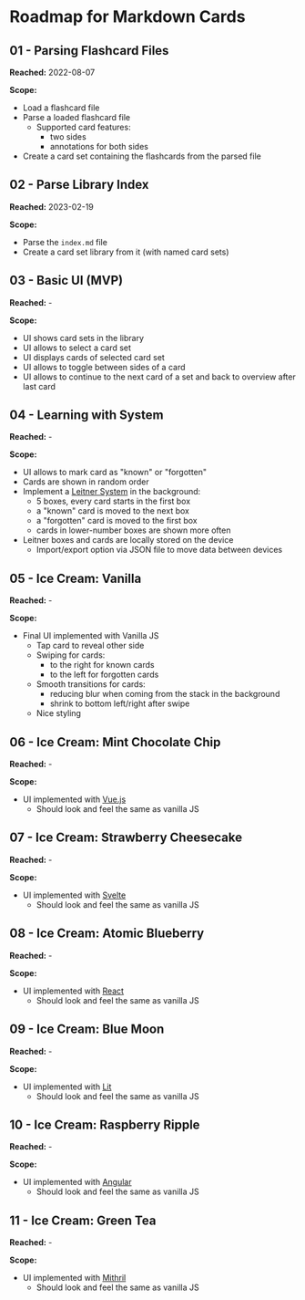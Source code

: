 # Roadmap for Markdown Cards

## 01 - Parsing Flashcard Files
__Reached:__ 2022-08-07

__Scope:__
- Load a flashcard file
- Parse a loaded flashcard file
    - Supported card features:
        - two sides
        - annotations for both sides
- Create a card set containing the flashcards from the parsed file

## 02 - Parse Library Index
__Reached:__ 2023-02-19

__Scope:__
- Parse the `index.md` file
- Create a card set library from it (with named card sets)

## 03 - Basic UI (MVP)
__Reached:__ -

__Scope:__
- UI shows card sets in the library
- UI allows to select a card set
- UI displays cards of selected card set
- UI allows to toggle between sides of a card
- UI allows to continue to the next card of a set and back to overview after last card

## 04 - Learning with System
__Reached:__ -

__Scope:__
- UI allows to mark card as "known" or "forgotten"
- Cards are shown in random order
- Implement a [Leitner System](https://en.wikipedia.org/wiki/Leitner_system) in the background:
    - 5 boxes, every card starts in the first box
    - a "known" card is moved to the next box
    - a "forgotten" card is moved to the first box
    - cards in lower-number boxes are shown more often
- Leitner boxes and cards are locally stored on the device
    - Import/export option via JSON file to move data between devices

## 05 - Ice Cream: Vanilla
__Reached:__ -

__Scope:__
- Final UI implemented with Vanilla JS 
    - Tap card to reveal other side
    - Swiping for cards:
        - to the right for known cards
        - to the left for forgotten cards
    - Smooth transitions for cards:
        - reducing blur when coming from the stack in the background
        - shrink to bottom left/right after swipe
    - Nice styling

## 06 - Ice Cream: Mint Chocolate Chip
__Reached:__ -

__Scope:__
- UI implemented with [Vue.js](https://vuejs.org/)
    - Should look and feel the same as vanilla JS

## 07 - Ice Cream: Strawberry Cheesecake
__Reached:__ -

__Scope:__
- UI implemented with [Svelte](https://svelte.dev/)
    - Should look and feel the same as vanilla JS

## 08 - Ice Cream: Atomic Blueberry
__Reached:__ -

__Scope:__
- UI implemented with [React](https://reactjs.org/)
    - Should look and feel the same as vanilla JS

## 09 - Ice Cream: Blue Moon
__Reached:__ -

__Scope:__
- UI implemented with [Lit](https://lit.dev/)
    - Should look and feel the same as vanilla JS

## 10 - Ice Cream: Raspberry Ripple
__Reached:__ -

__Scope:__
- UI implemented with [Angular](https://angular.io/)
    - Should look and feel the same as vanilla JS

## 11 - Ice Cream: Green Tea
__Reached:__ -

__Scope:__
- UI implemented with [Mithril](https://mithril.js.org/)
    - Should look and feel the same as vanilla JS